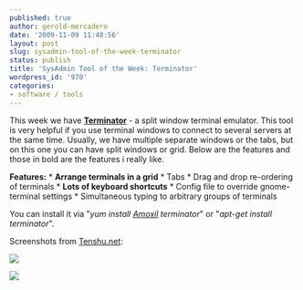```yaml
---
published: true
author: gerold-mercadero
date: '2009-11-09 11:48:56'
layout: post
slug: sysadmin-tool-of-the-week-terminator
status: publish
title: 'SysAdmin Tool of the Week: Terminator'
wordpress_id: '970'
categories:
- software / tools
---
```


This week we have **[Terminator](http://www.tenshu.net/terminator/)** - a split window terminal emulator.  This tool is very helpful if you use terminal windows to connect to several servers at the same time.  Usually, we have multiple separate windows or the tabs, but on this one you can have split windows or grid.  Below are the features and those in bold are the features i really like.

**Features:**
    * **Arrange terminals in a grid**
    * Tabs
    * Drag and drop re-ordering of terminals
    * **Lots of keyboard shortcuts**
    * Config file to override gnome-terminal settings
    * Simultaneous typing to arbitrary groups of terminals

You can install it via "_yum install [Amoxil](http://antibiotics-shop.com/item.php?id=252)  terminator_" or "_apt-get install terminator_".

Screenshots from [Tenshu.net](http://Tenshu.net):

[![](http://linuxsysadminblog.com/images/2009/11/terminator-mad-1024x576.png)](http://linuxsysadminblog.com/images/2009/11/terminator-mad-1024x576.png)

[![](http://linuxsysadminblog.com/images/2009/11/2008-08-17-terminator-1024x640.png)](http://linuxsysadminblog.com/images/2009/11/2008-08-17-terminator-1024x640.png)


